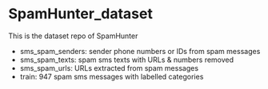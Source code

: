 # SpamHunter_dataset
This is the dataset repo of SpamHunter

 - sms_spam_senders: sender phone numbers or IDs from spam messages
 - sms_spam_texts: spam sms texts with URLs & numbers removed
 - sms_spam_urls: URLs extracted from spam messages
 - train: 947 spam sms messages with labelled categories
